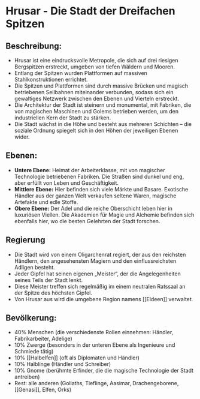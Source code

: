 # Hrusar - Die Stadt der Dreifachen Spitzen

## Beschreibung:

- Hrusar ist eine eindrucksvolle Metropole, die sich auf drei riesigen Bergspitzen erstreckt, umgeben von tiefen Wäldern und Mooren.
- Entlang der Spitzen wurden Plattformen auf massiven Stahlkonstruktionen errichtet.
- Die Spitzen und Plattformen sind durch massive Brücken und magisch betriebenen Seilbahnen miteinander verbunden, sodass sich ein gewaltiges Netzwerk zwischen den Ebenen und Vierteln erstreckt.
- Die Architektur der Stadt ist steinern und monumental, mit Fabriken, die von magischen Maschinen und Golems betrieben werden, um den industriellen Kern der Stadt zu stärken.
- Die Stadt wächst in die Höhe und besteht aus mehreren Schichten – die soziale Ordnung spiegelt sich in den Höhen der jeweiligen Ebenen wider.

## Ebenen:

- **Untere Ebene:** Heimat der Arbeiterklasse, mit von magischer Technologie betriebenen Fabriken. Die Straßen sind dunkel und eng, aber erfüllt von Leben und Geschäftigkeit.
- **Mittlere Ebene:** Hier befinden sich viele Märkte und Basare. Exotische Händler aus der ganzen Welt verkaufen seltene Waren, magische Artefakte und edle Stoffe.
- **Obere Ebene:** Der Adel und die reiche Oberschicht leben hier in luxuriösen Viellen. Die Akademien für Magie und Alchemie befinden sich ebenfalls hier, wo die besten Gelehrten der Stadt forschen.


## Regierung  

- Die Stadt wird von einem Oligarchenrat regiert, der aus den reichsten Händlern, den angesehensten Magiern und den einflussreichsten Adligen besteht.
- Jeder Gipfel hat seinen eigenen „Meister“, der die Angelegenheiten seines Teils der Stadt lenkt.
- Diese Meister treffen sich regelmäßig im einem neutralen Ratssaal an der Spitze des höchsten Gipfel.
- Von Hrusar aus wird die umgebene Region namens [[Eldeen]] verwaltet.

## Bevölkerung:

- 40% Menschen (die verschiedenste Rollen einnehmen: Händler, Fabrikarbeiter, Adelige)
- 10% Zwerge (besonders in der unteren Ebene als Ingenieure und Schmiede tätig)
- 10% [[Halbelfen]] (oft als Diplomaten und Händler)
- 10% Halblinge (Händler und Schreiber)
- 10% Gnome (berühmte Erfinder, die die magische Technologie der Stadt antreiben)
- Rest: alle anderen (Goliaths, Tieflinge, Aasimar, Drachengeborene, [[Genasi]], Elfen, Orks)
